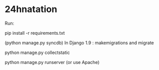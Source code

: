 24hnatation
===========
Run:

pip install -r requirements.txt

(python manage.py syncdb)
In Django 1.9 : makemigrations and migrate

python manage.py collectstatic

python manage.py runserver (or use Apache)

